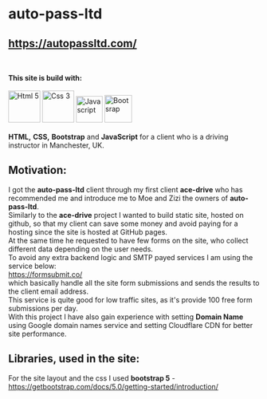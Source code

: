 # auto-pass-ltd
## https://autopassltd.com/

<br>

**This site is build with:**
<br>
<br>
<img src="https://cdn-icons-png.flaticon.com/128/5968/5968267.png" data-src="https://cdn-icons-png.flaticon.com/128/5968/5968267.png" alt="Html 5 " title="Html 5 " width="64" height="64" class="lzy lazyload--done" srcset="https://cdn-icons-png.flaticon.com/128/5968/5968267.png 4x">
<img src="https://cdn-icons-png.flaticon.com/128/5968/5968242.png" data-src="https://cdn-icons-png.flaticon.com/128/5968/5968242.png" alt="Css 3 " title="Css 3 " width="64" height="64" class="lzy lazyload--done" srcset="https://cdn-icons-png.flaticon.com/128/5968/5968242.png 4x">
<img src="https://cdn-icons-png.flaticon.com/128/1199/1199124.png" data-src="https://cdn-icons-png.flaticon.com/128/1199/1199124.png" alt="Java script " title="Java script " width="53" height="53" class="lzy lazyload--done" srcset="https://cdn-icons-png.flaticon.com/128/1199/1199124.png 4x">
<img src="https://cdn-icons-png.flaticon.com/128/5968/5968672.png" data-src="https://cdn-icons-png.flaticon.com/128/5968/5968672.png" alt="Bootsrap " title="Bootsrap " width="55" height="55" class="lzy lazyload--done" srcset="https://cdn-icons-png.flaticon.com/128/5968/5968672.png 4x">
<br>
<br>
**HTML,** **CSS,** **Bootstrap** and **JavaScript** for a client who is a driving instructor in Manchester, UK.

## Motivation:
I got the **auto-pass-ltd** client through my first client **ace-drive** who has recommended me and introduce me to Moe and Zizi the owners of **auto-pass-ltd**.</br>
Similarly to the **ace-drive** project I wanted to build static site, hosted on github, so that my client can save some money and avoid paying for a hosting since the site is hosted at GitHub pages.<br>
At the same time he requested to have few forms on the site, who collect different data depending on the user needs.<br>
To avoid any extra backend logic and SMTP payed services I am using the service below:</br>
https://formsubmit.co/<br> 
which basically handle all the site form submissions and sends the results to the client email address.</br>
This service is quite good for low traffic sites, as it's provide 100 free form submissions per day.</br>
With this project I have also gain experience with setting **Domain Name** using Google domain names service and setting Cloudflare CDN for better site performance.

## Libraries, used in the site:
For the site layout and the css I used **bootstrap 5** - https://getbootstrap.com/docs/5.0/getting-started/introduction/ <br>
